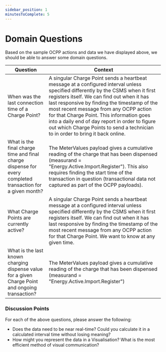 ```yaml
---
sidebar_position: 1
minutesToComplete: 5
---
```


# Domain Questions
Based on the sample OCPP actions and data we have displayed above, we should be able to answer some domain questions.

| Question | Context |
| --- | --- |
| When was the last connection time of a Charge Point? | A singular Charge Point sends a heartbeat message at a configured interval unless specified differently by the CSMS when it first registers itself. We can find out when it has last responsive by finding the timestamp of the most recent message from any OCPP action for that Charge Point.  This information goes into a daily end of day report in order to figure out which Charge Points to send a technician to in order to bring it back online. |
| What is the final charge time and final charge dispense for every completed transaction for a given month? |  The MeterValues payload gives a cumulative reading of the charge that has been dispensed (measurand = "Energy.Active.Import.Register"). This also requires finding the start time of the transaction in question (transactional data not captured as part of the OCPP payloads). |
| What Charge Points are currently active? |  A singular Charge Point sends a heartbeat message at a configured interval unless specified differently by the CSMS when it first registers itself. We can find out when it has last responsive by finding the timestamp of the most recent message from any OCPP action for that Charge Point. We want to know at any given time. |
| What is the last known charging dispense value for a given Charge Point and ongoing transaction? | The MeterValues payload gives a cumulative reading of the charge that has been dispensed (measurand = "Energy.Active.Import.Register") |

### Discussion Points
For each of the above questions, please answer the following:
* Does the data need to be near real-time? Could you calculate it in a calculated interval time without losing meaning?
* How might you represent the data in a Visualisation? What is the most efficient method of visual communication?